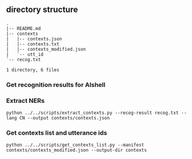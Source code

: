 ## directory structure

```
.
|-- README.md
|-- contexts
|   |-- contexts.json
|   |-- contexts.txt
|   |-- contexts_modified.json
|   `-- utt_id
`-- recog.txt

1 directory, 6 files
```

### Get recognition results for AIshell




### Extract NERs

```
python ../../scripts/extract_contexts.py --recog-result recog.txt --lang CN --output contexts/contexts.json
```


### Get contexts list and utterance ids

```
python ../../scripts/get_contexts_list.py --manifest contexts/contexts_modified.json --output-dir contexts 
```


